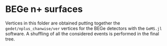 # BEGe n+ surfaces

Vertices in this folder are obtained putting together the
`gedet/nplus_chanwise/ver` vertices for the BEGe detectors with the `GeMS.jl`
software. A shuffling of all the considered events is performed in the final
tree.

